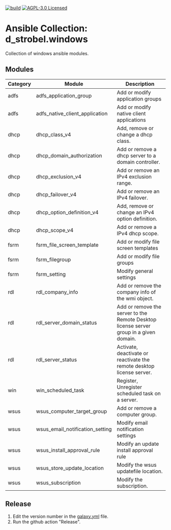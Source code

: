 [![build](https://github.com/d-strobel/ansible-collection-windows/actions/workflows/release.yml/badge.svg)](https://github.com/d-strobel/ansible-collection-windows/actions/workflows/build.yml)
[![AGPL-3.0 Licensed](https://img.shields.io/github/license/d-strobel/ansible-collection-windows)](https://github.com/d-strobel/ansible-collection-windows/blob/main/LICENSE)

# Ansible Collection: d_strobel.windows

Collection of windows ansible modules.

## Modules

| Category | Module | Description |
|----------|--------|-------------|
| adfs | adfs_application_group | Add or modify application groups |
| adfs | adfs_native_client_application | Add or modify native client applications |
| dhcp | dhcp_class_v4 | Add, remove or change a dhcp class. |
| dhcp | dhcp_domain_authorization | Add or remove a dhcp server to a domain controller. |
| dhcp | dhcp_exclusion_v4 | Add or remove an IPv4 exclusion range. |
| dhcp | dhcp_failover_v4 | Add or remove an IPv4 failover. |
| dhcp | dhcp_option_definition_v4 | Add, remove or change an IPv4 option definition. |
| dhcp | dhcp_scope_v4 | Add or remove a IPv4 dhcp scope. |
| fsrm | fsrm_file_screen_template | Add or modify file screen templates |
| fsrm | fsrm_filegroup | Add or modify file groups |
| fsrm | fsrm_setting | Modify general settings |
| rdl | rdl_company_info | Add or remove the company info of the wmi object. |
| rdl | rdl_server_domain_status | Add or remove the server to the Remote Desktop license server group in a given domain. |
| rdl | rdl_server_status | Activate, deactivate or reactivate the remote desktop license server. |
| win | win_scheduled_task | Register, Unregister scheduled task on a server. |
| wsus | wsus_computer_target_group | Add or remove a computer group. |
| wsus | wsus_email_notification_setting | Modify email notification settings |
| wsus | wsus_install_approval_rule | Modify an update install approval rule |
| wsus | wsus_store_update_location | Modify the wsus updatefile location. |
| wsus | wsus_subscription | Modify the subscription. |

## Release

1. Edit the version number in the [galaxy.yml](galaxy.yml) file.
2. Run the github action "Release".
